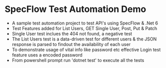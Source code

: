 # SpecFlow Test Automation Demo
- A sample test automation project to test API's using SpecFlow & .Net 6
- Test Features added for List Users, GET Single User, Post, Put & Patch
- Single User test inclues the 404 not found, a negative test
- The List Users test is a data-driven test for different users & the JSON response is parsed to findout the availability of each user
- To demonstrate usage of vital info like password etc effective Login test feature uses a encoded password
- From powershell prompt run 'dotnet test' to execute all the tests
